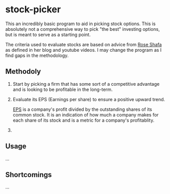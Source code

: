 # stock-picker
This an incredibly basic program to aid in picking stock options. This is absolutely not a comprehensive way to pick "the best" investing options, but is meant to serve as a starting point. 

The criteria used to evaluate stocks are based on advice from [Rose Shafa](https://www.roseshafa.com/) as defined in her blog and youtube videos. I may change the program as I find gaps in the methodology. 

## Methodoly 

1. Start by picking a firm that has some sort of a competitive advantage and is looking to be profitable in the long-term.
2. Evaluate its EPS (Earnings per share) to ensure a positive upward trend.

    [EPS](https://www.investopedia.com/terms/e/eps.asp) is a company's profit divided by the outstanding shares of its common stock. It is an indication of how much a company makes for each share of its stock and is a metric for a company's profitablity.

3. 

## Usage

...

## Shortcomings

...

